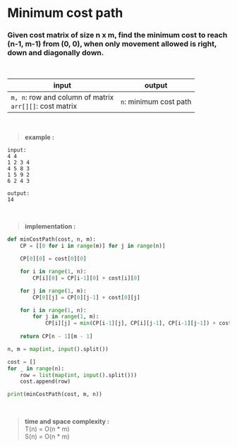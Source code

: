 # Minimum cost path 

### Given cost matrix of size n x m, find the minimum cost to reach (n-1, m-1) from (0, 0), when only movement allowed is right, down and diagonally down.

<br>

|input | output |
| --- | --- |
| `m, n`: row and column of matrix <br> `arr[][]`: cost matrix | `n`: minimum cost path |

<br>

> **example :**

```
input:
4 4
1 2 3 4
4 5 8 3
1 5 9 2
6 2 4 3

output:
14
```

<br>

> **implementation :**

```python
def minCostPath(cost, n, m):
    CP = [[0 for i in range(m)] for j in range(n)]

    CP[0][0] = cost[0][0]

    for i in range(1, n):
        CP[i][0] = CP[i-1][0] + cost[i][0]

    for j in range(1, m):
        CP[0][j] = CP[0][j-1] + cost[0][j]

    for i in range(1, n):
        for j in range(1, m):
            CP[i][j] = min(CP[i-1][j], CP[i][j-1], CP[i-1][j-1]) + cost[i][j]
    
    return CP[n - 1][m - 1]

n, m = map(int, input().split())

cost = []
for _ in range(n):
    row = list(map(int, input().split()))
    cost.append(row)

print(minCostPath(cost, m, n))
```

<br>

>  **time and space complexity :**
<br> T(n) = O(n * m)
<br> S(n) = O(n * m)